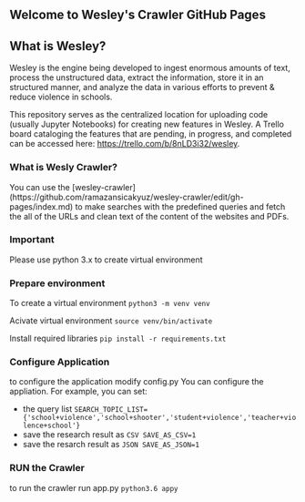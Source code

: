 ## Welcome to Wesley's Crawler GitHub Pages

## What is Wesley?
Wesley is the engine being developed to ingest enormous amounts of text, process the unstructured data, extract the information, store it in an structured manner, and analyze the data in various efforts to prevent & reduce violence in schools. 

This repository serves as the centralized location for uploading code (usually Jupyter Notebooks) for creating new features in Wesley. A Trello board cataloging the features that are pending, in progress, and completed can be accessed here: https://trello.com/b/8nLD3i32/wesley.
### What is Wesly Crawler?
<TBD>
You can use the [wesley-crawler](https://github.com/ramazansicakyuz/wesley-crawler/edit/gh-pages/index.md) to make searches with the predefined queries and fetch the all of the URLs and clean text of the content of the websites and PDFs.

### Important
Please use python 3.x to create virtual environment

### Prepare environment
To create a virtual environment
  `python3 -m venv venv`

Acivate virtual environment
  `source venv/bin/activate`

Install required libraries
  `pip install -r requirements.txt`

### Configure Application
to configure the application modify config.py You can configure the appliation. For example, you can set:

- the query list 
    `SEARCH_TOPIC_LIST={'school+violence','school+shooter','student+violence','teacher+violence+school'}`
- save the research result as 
    `CSV SAVE_AS_CSV=1`
- save the resarch result as 
    `JSON SAVE_AS_JSON=1`
    
### RUN the Crawler
to run the crawler run app.py
  `python3.6 appy`


